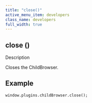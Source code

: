 ```yaml
---
title: "close()"
active_menu_item: developers
class_name: developers
full_width: true
---
```



## close ()

Description

Closes the ChildBrowser.

## Example

    window.plugins.childBrowser.close();
   
